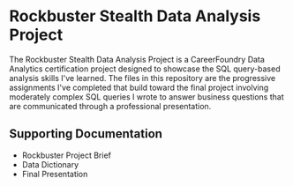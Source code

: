 # Rockbuster Stealth Data Analysis Project

The Rockbuster Stealth Data Analysis Project is a CareerFoundry Data Analytics certification project designed to showcase the SQL query-based analysis skills I've learned. The files in this repository are the progressive assignments I've completed that build toward the final project involving moderately complex SQL queries I wrote to answer business questions that are communicated through a professional presentation.

## Supporting Documentation

- Rockbuster Project Brief
- Data Dictionary
- Final Presentation
